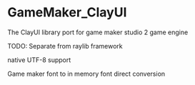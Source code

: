 # GameMaker_ClayUI
The ClayUI library port for game maker studio 2 game engine

TODO:
Separate from raylib framework

native UTF-8 support

Game maker font to in memory font direct conversion

